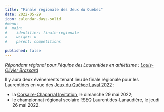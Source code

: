 ```yaml
---
title: "Finale régionale des Jeux du Québec"
date: 2022-05-29
icon: calendar-days-solid
#menu:
#  main:
#    identifier: finale-regionale
#    weight: 0
#    parent: competitions

published: false
---
```


_Répondant régional pour l'équipe des Laurentides en athlétisme : [Louis-Olivier Brassard](mailto:louis@athlaurentides.ca)_

Il y aura deux événements tenant lieu de finale régionale pour les Laurentides en vue des [Jeux du Québec Laval 2022](https://laval2022.jeuxduquebec.com/) :
- la [Corsaire-Chaparral Invitation](/competitions/corsaire-chaparral-invitation/), le dimanche 29 mai 2022;
- le championnat régional scolaire RSEQ Laurentides-Lanaudière, le jeudi 26 mai 2022.
